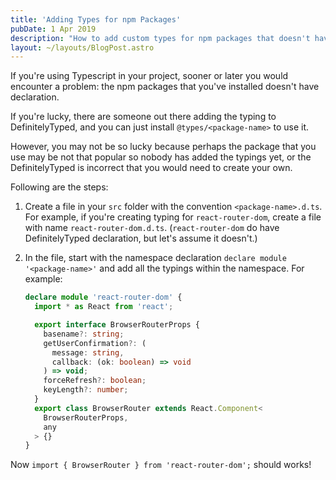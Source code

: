 ```yaml
---
title: 'Adding Types for npm Packages'
pubDate: 1 Apr 2019
description: "How to add custom types for npm packages that doesn't have declaration nor DefinitelyTyped support."
layout: ~/layouts/BlogPost.astro
---
```


If you're using Typescript in your project, sooner or later you would encounter a problem: the npm packages that you've installed doesn't have declaration.

If you're lucky, there are someone out there adding the typing to DefinitelyTyped, and you can just install `@types/<package-name>` to use it.

However, you may not be so lucky because perhaps the package that you use may be not that popular so nobody has added the typings yet, or the DefinitelyTyped is incorrect that you would need to create your own.

Following are the steps:

1.  Create a file in your `src` folder with the convention `<package-name>.d.ts`.
    For example, if you're creating typing for `react-router-dom`, create a file with name `react-router-dom.d.ts`. (`react-router-dom` do have DefinitelyTyped declaration, but let's assume it doesn't.)
1.  In the file, start with the namespace declaration `declare module '<package-name>'` and add all the typings within the namespace. For example:

    ```ts
    declare module 'react-router-dom' {
      import * as React from 'react';

      export interface BrowserRouterProps {
        basename?: string;
        getUserConfirmation?: (
          message: string,
          callback: (ok: boolean) => void
        ) => void;
        forceRefresh?: boolean;
        keyLength?: number;
      }
      export class BrowserRouter extends React.Component<
        BrowserRouterProps,
        any
      > {}
    }
    ```

Now `import { BrowserRouter } from 'react-router-dom';` should works!

